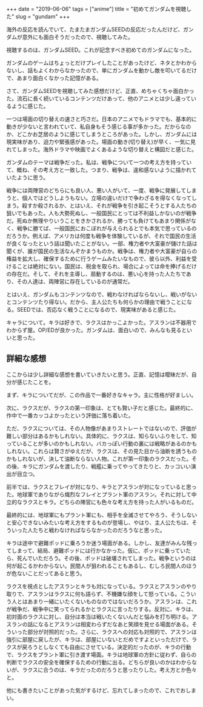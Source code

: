 +++
date = "2019-06-06"
tags = ["anime"]
title = "初めてガンダムを視聴した"
slug = "gundam"
+++

海外の反応を読んでいて、たまたまガンダムSEEDの反応だったんだけど、ガンダムが意外にも面白そうだったので、視聴してみた。

視聴するのは、ガンダムSEED。これが記念すべき初めてのガンダムになった。

ガンダムのゲームはちょっとだけプレイしたことがあったけど、ネタとかわからないし、話もよくわからなかったので、単にガンダムを動かし敵を叩いてるだけで、あまり面白くなかった記憶がある。

さて、ガンダムSEEDを視聴してみた感想だけど、正直、めちゃくちゃ面白かった。流石に長く続いているコンテンツだけあって、他のアニメとは少し違っているように感じた。

一つは場面の切り替えの速さと巧さだ。日本のアニメでもドラマでも、基本的に動きが少ないと言われていて、私自身もそう感じる事が多かった。だからなのか、どこかお芝居のように感じてしまうところがあった。しかし、ガンダムには現実味があり、迫力や緊張感があった。場面の動き(切り替え)が早く、一気に見れてしまった。海外ドラマや映画でよくあるような切り替えと構図だと感じた。

ガンダムのテーマは戦争だった。私は、戦争について一つの考え方を持っていて、概ね、その考え方と一致した。つまり、戦争は、違和感ないように描かれていたように思う。

戦争には両陣営のどちらにも良い人、悪い人がいて、一度、戦争に発展してしまうと、個人ではどうしようもない。立場の違いだけで争わざるを得なくなってしまう。殺すか殺されるか、とはいえ、それが戦争を引き起こそうとする人たちの狙いでもあった。人も大勢死ぬし、一般国民にとっては不利益しかないのが戦争だ。死ぬか無理やりいうことをきかされるか、勝っても負けてもあまり関係がなく、戦争に勝てば、一般国民におこぼれが与えられるとでも本気で思っているのだろうか。例えば、アメリカは何度も戦争を体験しているが、それで国民の生活が良くなったという話は聞いたことがない。一部、権力者や大富豪が儲けた話は聞くが、誰が国民の生活なんぞかまうものか。戦争は、権力者や大富豪が自らの権益を拡大し、確保するために行うゲームみたいなもので、彼ら以外、利益を受けることは絶対にない。国民は、税金を取られ、場合によっては命を捧げるだけの存在だ。そして、それを主導し、扇動するのは、悪い心を持った人たちであり、その人達は、両陣営に存在しているのが通常だ。

とはいえ、ガンダムもコンテンツなので、戦わなければならないし、戦いがないとコンテンツたり得ない。だから、主人公たちも何らかの理由で戦うことになる。SEEDでは、否応なく戦うことになるので、現実味があると感じた。

キャラについて。キラは好きで、ラクスはかっこよかった。アスランは不器用でわからず屋。OP/EDが良かった。ガンダムは、面白いので、みんなも見るといいと思った。

## 詳細な感想

ここからは少し詳細な感想を書いていきたいと思う。正直、記憶は曖昧だが、自分が感じたことを。

まず、キラについてだが、この作品で一番好きなキャラ。主に性格が好ましい。

次に、ラクスだが、ラクスの第一印象は、とても賢い子だと感じた。最終的に、作中で一番カッコよかったという評価に落ち着いた。

ただ、ラクスについては、その人物像があまりストレートではないので、評価が難しい部分はあるかもしれない。具体的に、ラクスは、知らないふりをして、知っていることが多いのかもしれない。バカっぽい行動の裏には戦略があるのかもしれない。これらは賢さがゆえだが、ラクスは、その見た目から油断を誘うものかもしれないが、決して油断ならない人物。これが第一印象のラクスだった。その後、キラにガンダムを渡したり、戦艦に乗ってやってきたりと、カッコいい演出が目立つ。

前半では、ラクスとフレイが対になり、キラとアスランが対になっていると思った。地球軍でありながら熾烈なフレイとプラント軍のアスラン。それに対して中立的なラクスとキラ。どちらの陣営にも色々な考え方を持った人がいるものだ。

最終的には、地球軍にもプラント軍にも、相手を全滅させてやろう、そうしないと安心できないみたいな考え方をするものが登場し、やはり、主人公たちは、そういった人たちと戦わなければならなかったのだろうなと思った。

キラは途中で避難ポッドに乗ろうか迷う場面がある。しかし、友達がみんな残ってしまって、結局、避難ポッドには行かなかった。仮に、ポッドに乗っていたら、死んでいただろう。その後、ポッドは破壊されてしまった。戦争というのは何が起こるかわからない。民間人が狙われることもあるし、むしろ民間人のほうが危ないことだってあると思う。

ラクスを視点としたアスランとキラも対になっている。ラクスとアスランのやり取りで、アスランはラクスに何も語らず、不機嫌な顔をして怒っている。こういう人とはあまり一緒にいたくないものなのではないだろうか。アスランは、これが戦争だ、戦争中に笑ってられるかとラクスに言ったりする。反対に、キラは、初対面のラクスに対し、自分は本当は戦いたくないんだと悩みを打ち明ける。アスランの話になるとアスランは相変わらずだなあと笑顔を見せる場面がある。そういった部分が対照的だった。さらに、ラクスへの対応も対照的で、アスランは強引に部屋に戻したが、キラは、部屋にいないとだめですよといっただけで、ラクスが戻ろうとしなくても自由にさせている。決定的だったのが、キラの行動で、ラクスをプラント軍に引き渡す場面。キラは地球軍の方針に従わず、自らの判断でラクスの安全を確保するための行動に出る。どちらが良いのかはわからないが、ラクスに合うのは、キラだったのだろうと思ったりした。考え方とか色々と。

他にも書きたいことがあった気がするけど、忘れてしまったので、これでおしまい。

